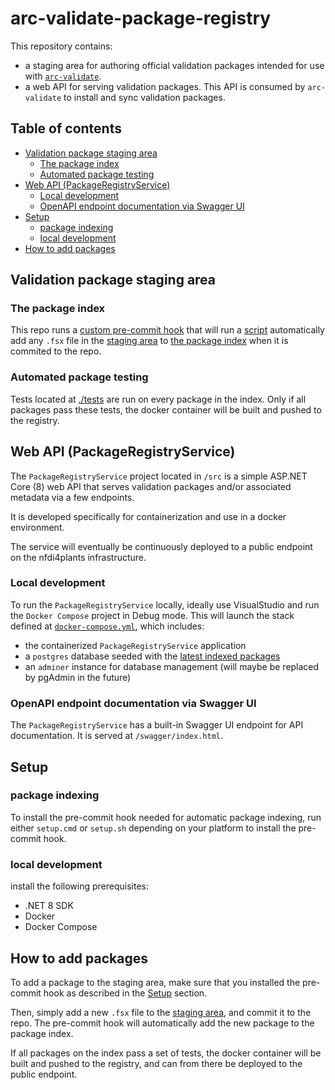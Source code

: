 # arc-validate-package-registry

This repository contains:

- a staging area for authoring official validation packages intended for use with [`arc-validate`](). 
- a web API for serving validation packages. This API is consumed by `arc-validate` to install and sync validation packages.

## Table of contents

- [Validation package staging area](#validation-package-staging-area)
  - [The package index](#the-package-index)
  - [Automated package testing](#automated-package-testing)
- [Web API (PackageRegistryService)](#web-api-packageregistryservice)
  - [Local development](#local-development)
  - [OpenAPI endpoint documentation via Swagger UI](#openapi-endpoint-documentation-via-swagger-ui)
- [Setup](#setup)
  - [package indexing](#package-indexing)
  - [local development](#local-development-1)
- [How to add packages](#how-to-add-packages)


## Validation package staging area

### The package index

This repo runs a [custom pre-commit hook](pre-commit.sh) that will run a [script](./update-index.fsx) automatically add any `.fsx` file in the [staging area](src/PackageRegistryService/StagingArea/) to [the package index](src/PackageRegistryService/Data/arc-validate-package-index.json) when it is commited to the repo.

### Automated package testing

Tests located at [./tests](./tests) are run on every package in the index. Only if all packages pass these tests, the docker container will be built and pushed to the registry.

## Web API (PackageRegistryService)

The `PackageRegistryService` project located in `/src` is a simple ASP.NET Core (8) web API that serves validation packages and/or associated metadata via a few endpoints.

It is developed specifically for containerization and use in a docker environment. 

The service will eventually be continuously deployed to a public endpoint on the nfdi4plants infrastructure.

### Local development

To run the `PackageRegistryService` locally, ideally use VisualStudio and run the `Docker Compose` project in Debug mode. This will launch the stack defined at [`docker-compose.yml`](docker-compose.yml), which includes:

- the containerized `PackageRegistryService` application 
- a `postgres` database seeded with the [latest indexed packages](src/PackageRegistryService/Data/arc-validate-package-index.json)
- an `adminer` instance for database management (will maybe be replaced by pgAdmin in the future)

### OpenAPI endpoint documentation via Swagger UI

The `PackageRegistryService` has a built-in Swagger UI endpoint for API documentation. It is served at `/swagger/index.html`.

## Setup

### package indexing

To install the pre-commit hook needed for automatic package indexing, run either `setup.cmd` or `setup.sh` depending on your platform to install the pre-commit hook.

### local development

install the following prerequisites:
- .NET 8 SDK
- Docker
- Docker Compose

## How to add packages

To add a package to the staging area, make sure that you installed the pre-commit hook as described in the [Setup](#setup) section. 

Then, simply add a new `.fsx` file to the [staging area](src/PackageRegistryService/StagingArea/), and commit it to the repo. The pre-commit hook will automatically add the new package to the package index.

If all packages on the index pass a set of tests, the docker container will be built and pushed to the registry, and can from there be deployed to the public endpoint.